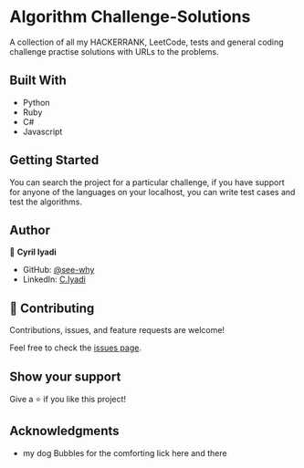 # Algorithm Challenge-Solutions
A collection of all my HACKERRANK, LeetCode, tests and general coding challenge practise solutions with URLs to the problems.

## Built With

- Python
- Ruby
- C#
- Javascript

## Getting Started

You can search the project for a particular challenge, if you have support for anyone of the languages on your
localhost, you can write test cases and test the algorithms.

## Author

👤 **Cyril Iyadi**

- GitHub: [@see-why](https://github.com/see-why)
- LinkedIn: [C.Iyadi](https://www.linkedin.com/in/cyril-iyadi-83517270/)

## 🤝 Contributing

Contributions, issues, and feature requests are welcome!

Feel free to check the [issues page](../../issues/).

## Show your support

Give a ⭐️ if you like this project!

## Acknowledgments
- my dog Bubbles for the comforting lick here and there
